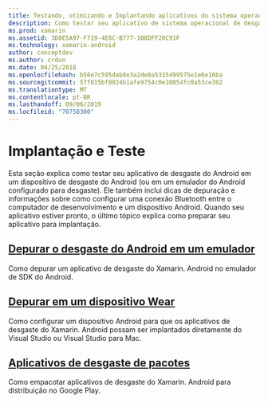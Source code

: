 ```yaml
---
title: Testando, otimizando e Implantando aplicativos do sistema operacional de desgaste
description: Como testar seu aplicativo de sistema operacional de desgaste em um dispositivo Android (ou emulador) e prepará-lo para implantação.
ms.prod: xamarin
ms.assetid: 3D8E5A97-F719-4E8C-B777-108DFF20C91F
ms.technology: xamarin-android
author: conceptdev
ms.author: crdun
ms.date: 04/25/2018
ms.openlocfilehash: b56e7c595dab8e3a2de8a5335499575e1e6e16ba
ms.sourcegitcommit: 57f815bf0024b1afe9754c0e28054fc0a53ce302
ms.translationtype: MT
ms.contentlocale: pt-BR
ms.lasthandoff: 09/06/2019
ms.locfileid: "70758300"
---
```

# <a name="deployment-and-testing"></a>Implantação e Teste

Esta seção explica como testar seu aplicativo de desgaste do Android em um dispositivo de desgaste do Android (ou em um emulador do Android configurado para desgaste). Ele também inclui dicas de depuração e informações sobre como configurar uma conexão Bluetooth entre o computador de desenvolvimento e um dispositivo Android.
Quando seu aplicativo estiver pronto, o último tópico explica como preparar seu aplicativo para implantação.

## <a name="debug-android-wear-on-an-emulatorandroidweardeploy-testdebug-on-emulatormd"></a>[Depurar o desgaste do Android em um emulador](~/android/wear/deploy-test/debug-on-emulator.md)

Como depurar um aplicativo de desgaste do Xamarin. Android no emulador de SDK do Android.

## <a name="debug-on-a-wear-deviceandroidweardeploy-testdebug-on-devicemd"></a>[Depurar em um dispositivo Wear](~/android/wear/deploy-test/debug-on-device.md)

Como configurar um dispositivo Android para que os aplicativos de desgaste do Xamarin. Android possam ser implantados diretamente do Visual Studio ou Visual Studio para Mac.

## <a name="packaging-wear-appsandroidweardeploy-testpackagingmd"></a>[Aplicativos de desgaste de pacotes](~/android/wear/deploy-test/packaging.md)

Como empacotar aplicativos de desgaste do Xamarin. Android para distribuição no Google Play.
